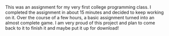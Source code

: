 This was an assignment for my very first college programming class. I completed the assignment in about 15 minutes and decided to keep working on it.
Over the course of a few hours, a basic assignment turned into an almost complete game. I am very proud of this project and plan to come back to it
to finish it and maybe put it up for download!

